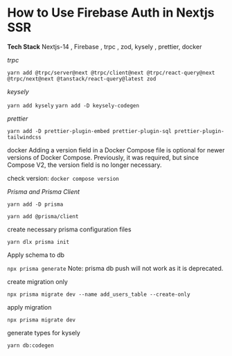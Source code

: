 # How to Use Firebase Auth in Nextjs SSR

**Tech Stack**
Nextjs-14 , Firebase , trpc , zod, kysely , prettier, docker

*trpc*

`yarn add @trpc/server@next @trpc/client@next @trpc/react-query@next @trpc/next@next @tanstack/react-query@latest zod`

*keysely*

`yarn add kysely`
`yarn add -D keysely-codegen`

*prettier*

`yarn add -D prettier-plugin-embed prettier-plugin-sql prettier-plugin-tailwindcss`

docker
Adding a version field in a Docker Compose file is optional for newer versions of Docker Compose. Previously, it was required, but since Compose V2, the version field is no longer necessary.

check version: `docker compose version`

*Prisma and Prisma Client*

`yarn add -D prisma`

`yarn add @prisma/client`

create necessary prisma configuration files

`yarn dlx prisma init`

Apply schema to db

`npx prisma generate`
Note: prisma db push will not work as it is deprecated.

create migration only

`npx prisma migrate dev --name add_users_table --create-only`

apply migration

`npx prisma migrate dev`

generate types for kysely

`yarn db:codegen`